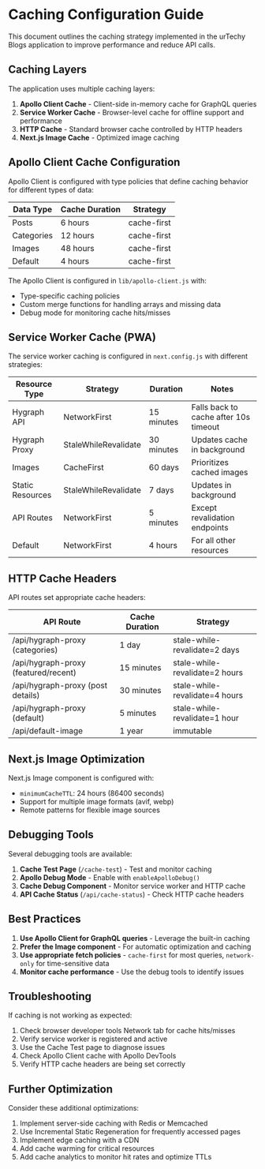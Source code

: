 # Caching Configuration Guide

This document outlines the caching strategy implemented in the urTechy Blogs application to improve performance and reduce API calls.

## Caching Layers

The application uses multiple caching layers:

1. **Apollo Client Cache** - Client-side in-memory cache for GraphQL queries
2. **Service Worker Cache** - Browser-level cache for offline support and performance
3. **HTTP Cache** - Standard browser cache controlled by HTTP headers
4. **Next.js Image Cache** - Optimized image caching

## Apollo Client Cache Configuration

Apollo Client is configured with type policies that define caching behavior for different types of data:

| Data Type | Cache Duration | Strategy |
|-----------|---------------|----------|
| Posts | 6 hours | cache-first |
| Categories | 12 hours | cache-first |
| Images | 48 hours | cache-first |
| Default | 4 hours | cache-first |

The Apollo Client is configured in `lib/apollo-client.js` with:
- Type-specific caching policies
- Custom merge functions for handling arrays and missing data
- Debug mode for monitoring cache hits/misses

## Service Worker Cache (PWA)

The service worker caching is configured in `next.config.js` with different strategies:

| Resource Type | Strategy | Duration | Notes |
|---------------|----------|----------|-------|
| Hygraph API | NetworkFirst | 15 minutes | Falls back to cache after 10s timeout |
| Hygraph Proxy | StaleWhileRevalidate | 30 minutes | Updates cache in background |
| Images | CacheFirst | 60 days | Prioritizes cached images |
| Static Resources | StaleWhileRevalidate | 7 days | Updates in background |
| API Routes | NetworkFirst | 5 minutes | Except revalidation endpoints |
| Default | NetworkFirst | 4 hours | For all other resources |

## HTTP Cache Headers

API routes set appropriate cache headers:

| API Route | Cache Duration | Strategy |
|-----------|---------------|----------|
| /api/hygraph-proxy (categories) | 1 day | stale-while-revalidate=2 days |
| /api/hygraph-proxy (featured/recent) | 15 minutes | stale-while-revalidate=2 hours |
| /api/hygraph-proxy (post details) | 30 minutes | stale-while-revalidate=4 hours |
| /api/hygraph-proxy (default) | 5 minutes | stale-while-revalidate=1 hour |
| /api/default-image | 1 year | immutable |

## Next.js Image Optimization

Next.js Image component is configured with:

- `minimumCacheTTL`: 24 hours (86400 seconds)
- Support for multiple image formats (avif, webp)
- Remote patterns for flexible image sources

## Debugging Tools

Several debugging tools are available:

1. **Cache Test Page** (`/cache-test`) - Test and monitor caching
2. **Apollo Debug Mode** - Enable with `enableApolloDebug()`
3. **Cache Debug Component** - Monitor service worker and HTTP cache
4. **API Cache Status** (`/api/cache-status`) - Check HTTP cache headers

## Best Practices

1. **Use Apollo Client for GraphQL queries** - Leverage the built-in caching
2. **Prefer the Image component** - For automatic optimization and caching
3. **Use appropriate fetch policies** - `cache-first` for most queries, `network-only` for time-sensitive data
4. **Monitor cache performance** - Use the debug tools to identify issues

## Troubleshooting

If caching is not working as expected:

1. Check browser developer tools Network tab for cache hits/misses
2. Verify service worker is registered and active
3. Use the Cache Test page to diagnose issues
4. Check Apollo Client cache with Apollo DevTools
5. Verify HTTP cache headers are being set correctly

## Further Optimization

Consider these additional optimizations:

1. Implement server-side caching with Redis or Memcached
2. Use Incremental Static Regeneration for frequently accessed pages
3. Implement edge caching with a CDN
4. Add cache warming for critical resources
5. Add cache analytics to monitor hit rates and optimize TTLs
